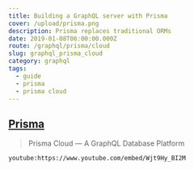 ```yaml
---
title: Building a GraphQL server with Prisma
cover: /upload/prisma.png
description: Prisma replaces traditional ORMs
date: 2019-01-08T06:00:00.000Z
route: /graphql/prisma/cloud
slug: graphql_prisma_cloud
category: graphql
tags:
  - guide
  - prisma
  - prisma cloud
---
```


## [Prisma](https://www.prisma.io/)

> Prisma Cloud — A GraphQL Database Platform

`youtube:https://www.youtube.com/embed/Wjt9Hy_BI2M`
